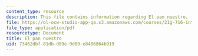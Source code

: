 ```yaml
---
content_type: resource
description: This file contains information regarding El pan nuestro.
file: https://ol-ocw-studio-app-qa.s3.amazonaws.com/courses/21g-716-introduction-to-contemporary-hispanic-literature-fall-2007/73462dbf81dbd89e9d89e8486864b919_MIT21G_716F07_ColomVallejo.pdf
file_type: application/pdf
resourcetype: Document
title: El pan nuestro
uid: 73462dbf-81db-d89e-9d89-e8486864b919
---
```

